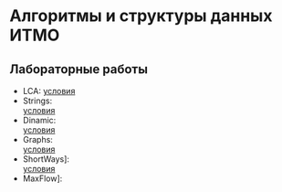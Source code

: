 # Алгоритмы и структуры данных ИТМО

## Лабораторные работы

- LCA:
    [условия](LCA/problems.pdf)
- Strings:  
    [условия](Strings/problems.pdf)
- Dinamic:  
    [условия](Dinamic/problems.pdf)
- Graphs:  
    [условия](Graphs/problems.pdf)
- ShortWays]:  
    [условия](ShortWays/problems.pdf)      
- MaxFlow]:  